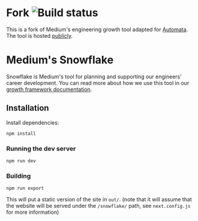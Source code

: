 # Fork ![Build status](https://github.com/automata-tech/snowflake/workflows/Build%20&%20Deploy/badge.svg)

This is a fork of Medium's engineering growth tool adapted for [Automata](https://automata.tech).
The tool is hosted [publicly](https://automata-tech.github.io/snowflake/).

# Medium's Snowflake

Snowflake is Medium's tool for planning and supporting our engineers' career development. You can read more
about how we use this tool in our [growth framework documentation](https://medium.com/s/engineering-growth-framework).

## Installation

Install dependencies:

`npm install`

### Running the dev server

`npm run dev`

### Building

`npm run export`

This will put a static version of the site in `out/`. (note that it will assume that the website will be served under the `/snowflake/` path, see `next.config.js` for more information)
